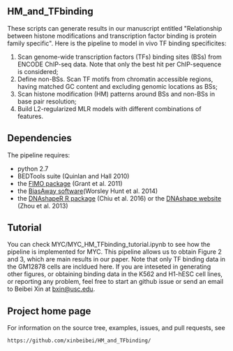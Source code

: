## HM_and_TFbinding

These scripts can generate results in our manuscript entitled "Relationship between histone modifications and transcription factor binding is protein family specific". Here is the pipeline to model in vivo TF binding specificites:

1. Scan genome-wide transcription factors (TFs) binding sites (BSs) from ENCODE ChIP-seq data. Note that only the best hit per ChIP-sequence is considered;
2. Define non-BSs. Scan TF motifs from chromatin accessible regions, having matched GC content and excluding genomic locations as BSs;
3. Scan histone modification (HM) patterns around BSs and non-BSs in base pair resolution;
4. Build L2-regularized MLR models with different combinations of features.

## Dependencies

The pipeline requires:

* python 2.7 
* BEDTools suite (Quinlan and Hall 2010)
* the [FIMO package](http://meme-suite.org/doc/fimo.html) (Grant et al. 2011)
* the [BiasAway software](https://github.com/wassermanlab/BiasAway)(Worsley Hunt et al. 2014)
* the [DNAshapeR R package](http://bioconductor.org/packages/release/bioc/html/DNAshapeR.html) (Chiu et al. 2016) or the [DNAshape website](http://rohslab.cmb.usc.edu/DNAshape/) (Zhou et al. 2013)

## Tutorial

You can check MYC/MYC_HM_TFbinding_tutorial.ipynb to see how the pipeline is implemented for MYC. This pipeline allows us to obtain Figure 2 and 3, which are main results in our paper. Note that only TF binding data in the GM12878 cells are incldued here. If you are inteseted in generating other figures, or obtaining binding data in the K562 and H1-hESC cell lines, or reporting any problem, feel free to start an github issue or send an email to Beibei Xin at bxin@usc.edu.

## Project home page

For information on the source tree, examples, issues, and pull requests, see

    https://github.com/xinbeibei/HM_and_TFbinding/

